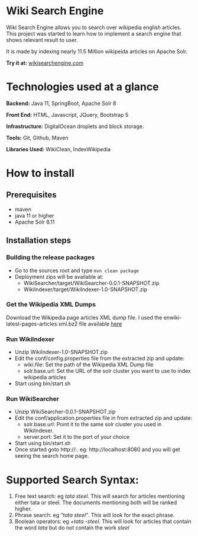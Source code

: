 # Wiki Search Engine

Wiki Search Engine allows you to search over wikipedia english articles. This project was started to learn how to implement a search engine that shows relevant result to user.

It is made by indexing nearly 11.5 Million wikipeida articles on Apache Solr. 

**Try it at:** [wikisearchengine.com](http://wikisearchengine.com)

# Technologies used at a glance

**Backend:** Java 11, SpringBoot, Apache Solr 8

**Front End:** HTML, Javascript, JQuery, Bootstrap 5

**Infrastructure:** DigitalOcean droplets and block storage.

**Tools:** Git, Github, Maven

**Libraries Used:** WikiClean, IndexWikipedia

# How to install

## Prerequisites

- maven
- java 11 or higher
- Apache Solr 8.11

## Installation steps

### Building the release packages

- Go to the sources root and type `mvn clean package`
- Deployment zips will be available at:
  - WikiSearcher/target/WikiSearcher-0.0.1-SNAPSHOT.zip
  - WikiIndexer/target/WikiIndexer-1.0-SNAPSHOT.zip

### Get the Wikipedia XML Dumps

Download the Wikipedia page articles XML dump file. I used the enwiki-latest-pages-articles.xml.bz2 file available [here](https://dumps.wikimedia.org/enwiki/latest/)

### Run WikiIndexer

- Unzip WikiIndexer-1.0-SNAPSHOT.zip
- Edit the conf/config.properties file from the extracted zip and update:
  - wiki.file: Set the path of the Wikipedia XML Dump file
  - solr.base.url: Set the URL of the solr cluster you want to use to index wikipedia articles
- Start using bin/start.sh

### Run WikiSearcher

- Unzip WikiSearcher-0.0.1-SNAPSHOT.zip
- Edit the conf/application.properties file in from extracted zip and update:
  - solr.base.url: Point it to the same solr cluster you used in WikiIndexer.
  - server.port: Set it to the port of your choice
- Start using bin/start.sh
- Once started goto http://<IP>:<server port>. eg: http://localhost:8080 and you will get seeing the search home page.
  
  
# Supported Search Syntax:

1. Free text search: eg *tata steel*. This will search for articles mentioning either tata or steel. The documents mentioning both will be ranked higher.
2. Phrase search: eg *"tata steel"*. This will look for the exact phrase.
3. Boolean operators: eg *+tata -steel*. This will look for articles that contain the word *tata* but do not contain the work *steel*
  



